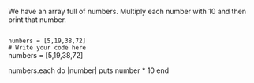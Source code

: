We have an array full of numbers.
Multiply each number with 10
and
then print that number.

<codeblock language="ruby" type="exercise" testMode="fixedInput">
<code>
numbers = [5,19,38,72]
# Write your code here
</code>

<solution>
numbers = [5,19,38,72]

numbers.each do |number|
  puts number * 10
end
</solution>
</codeblock>
